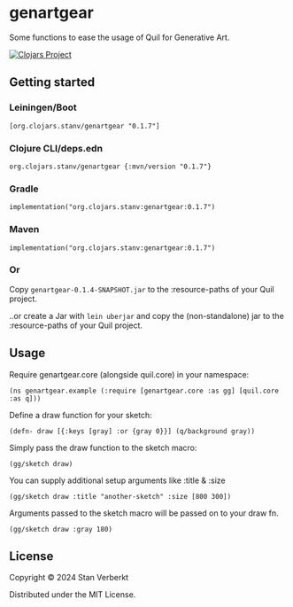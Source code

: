 # genartgear

Some functions to ease the usage of Quil for Generative Art.

[![Clojars Project](https://img.shields.io/clojars/v/org.clojars.stanv/genartgear.svg?include_prereleases)](https://clojars.org/org.clojars.stanv/genartgear)

## Getting started

### Leiningen/Boot
`[org.clojars.stanv/genartgear "0.1.7"]`

### Clojure CLI/deps.edn
`org.clojars.stanv/genartgear {:mvn/version "0.1.7"}`

### Gradle
`implementation("org.clojars.stanv:genartgear:0.1.7")`

### Maven
`implementation("org.clojars.stanv:genartgear:0.1.7")`

### Or

Copy `genartgear-0.1.4-SNAPSHOT.jar` to the :resource-paths of your Quil project. 

..or create a Jar with `lein uberjar` and copy the (non-standalone) jar to the :resource-paths of your Quil project.

## Usage

Require genartgear.core (alongside quil.core) in your namespace:

`(ns genartgear.example
  (:require [genartgear.core :as gg]
            [quil.core :as q]))`

Define a draw function for your sketch:

`(defn- draw
  [{:keys [gray] :or {gray 0}}]
  (q/background gray))`

Simply pass the draw function to the sketch macro:

`(gg/sketch draw)`

You can supply additional setup arguments like :title & :size

`(gg/sketch draw :title "another-sketch" :size [800 300])`

Arguments passed to the sketch macro will be passed on to your draw fn.

`(gg/sketch draw :gray 180)`

## License

Copyright © 2024 Stan Verberkt

Distributed under the MIT License.
